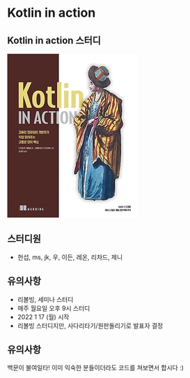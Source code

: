 # Kotlin in action

## Kotlin in action 스터디
![Kotlin in action 책](./README.jpeg)

## 스터디원
- 헌섭, ms, jk, 우, 이든, 레온, 리차드, 제니  

## 유의사항
- 리볼빙, 세미나 스터디
- 매주 월요일 오후 9시 스터디
- 2022 1 17 (월) 시작
- 리볼빙 스터디지만, 사다리타기/원판돌리기로 발표자 결정 

## 유의사항
백문이 불여일타! 이미 익숙한 분들이더라도 코드를 쳐보면서 합시다 :)
